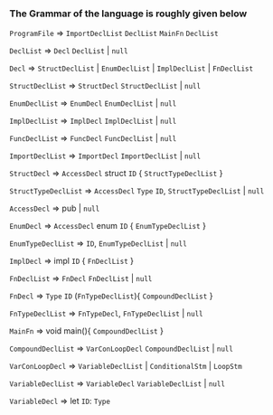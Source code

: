 
### The Grammar of the language is roughly given below


`ProgramFile` => `ImportDeclList` `DeclList` `MainFn` `DeclList`

`DeclList` => `Decl` `DeclList` | `null`

`Decl` => `StructDeclList` | `EnumDeclList` | `ImplDeclList` | `FnDeclList`

`StructDeclList` => `StructDecl` `StructDeclList` | `null`

`EnumDeclList` => `EnumDecl` `EnumDeclList` | `null`

`ImplDeclList` => `ImplDecl` `ImplDeclList` | `null`

`FuncDeclList` => `FuncDecl` `FuncDeclList` | `null`

`ImportDeclList` => `ImportDecl` `ImportDeclList` | `null`

`StructDecl` => `AccessDecl` struct `ID` { `StructTypeDeclList` }

`StructTypeDeclList` => `AccessDecl` `Type` `ID`, `StructTypeDeclList` | `null`

`AccessDecl` => pub | `null`

`EnumDecl` =>  `AccessDecl` enum `ID` { `EnumTypeDeclList` }

`EnumTypeDeclList` => `ID`, `EnumTypeDeclList` | `null`

`ImplDecl` => impl `ID` { `FnDeclList` }

`FnDeclList` => `FnDecl` `FnDeclList` | `null`

`FnDecl` => `Type` `ID` (`FnTypeDeclList`){ `CompoundDeclList` }

`FnTypeDeclList` => `FnTypeDecl`, `FnTypeDeclList` | `null`

`MainFn` => void main(){  `CompoundDeclList` }

`CompoundDeclList` => `VarConLoopDecl` `CompoundDeclList` | `null`

`VarConLoopDecl` => `VariableDeclList` |  `ConditionalStm` | `LoopStm`

`VariableDeclList` => `VariableDecl` `VariableDeclList` | `null`

`VariableDecl` => let `ID`: `Type`